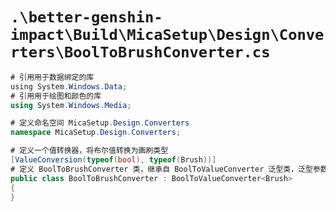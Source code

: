 # `.\better-genshin-impact\Build\MicaSetup\Design\Converters\BoolToBrushConverter.cs`

```cs
# 引用用于数据绑定的库
﻿using System.Windows.Data;
# 引用用于绘图和颜色的库
using System.Windows.Media;

# 定义命名空间 MicaSetup.Design.Converters
namespace MicaSetup.Design.Converters;

# 定义一个值转换器，将布尔值转换为画刷类型
[ValueConversion(typeof(bool), typeof(Brush))]
# 定义 BoolToBrushConverter 类，继承自 BoolToValueConverter 泛型类，泛型参数为 Brush 类型
public class BoolToBrushConverter : BoolToValueConverter<Brush>
{
}
```